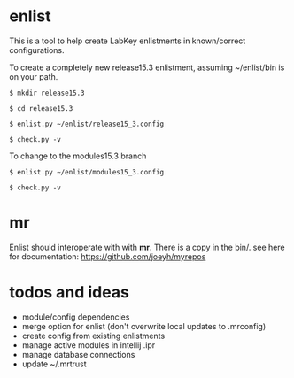 # enlist

This is a tool to help create LabKey enlistments in known/correct configurations.
  
To create a completely new release15.3 enlistment, assuming ~/enlist/bin is on your path.

```
$ mkdir release15.3

$ cd release15.3

$ enlist.py ~/enlist/release15_3.config

$ check.py -v
```

To change to the modules15.3 branch
```
$ enlist.py ~/enlist/modules15_3.config

$ check.py -v
```

# mr
Enlist should interoperate with with **mr**. There is a copy in the bin/. see here for documentation: https://github.com/joeyh/myrepos


# todos and ideas
* module/config dependencies
* merge option for enlist (don't overwrite local updates to .mrconfig)
* create config from existing enlistments
* manage active modules in intellij .ipr
* manage database connections
* update ~/.mrtrust
